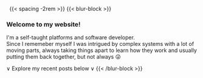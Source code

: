 &nbsp;
{{< spacing -2rem >}}
{{< blur-block >}}
### Welcome to my website!
I'm a self-taught platforms and software developer.  
Since I rememeber myself I was intrigued by complex systems with a lot of moving parts, always taking things apart to learn how they work and usually putting them back together, but not always 😜

&or; Explore my recent posts below &or;
{{< /blur-block >}}
